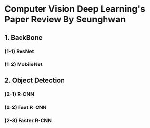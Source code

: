 Computer Vision Deep Learning's Paper Review By Seunghwan
=============

## 1. BackBone

### (1-1) ResNet

### (1-2) MobileNet


## 2. Object Detection

### (2-1) R-CNN

### (2-2) Fast R-CNN

### (2-3) Faster R-CNN
